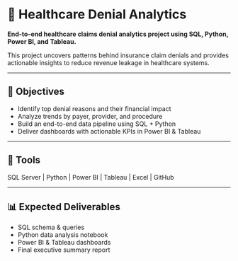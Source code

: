 # 🏥 Healthcare Denial Analytics

**End-to-end healthcare claims denial analytics project using SQL, Python, Power BI, and Tableau.**

This project uncovers patterns behind insurance claim denials and provides actionable insights to reduce revenue leakage in healthcare systems.

---

## 🎯 Objectives
- Identify top denial reasons and their financial impact  
- Analyze trends by payer, provider, and procedure  
- Build an end-to-end data pipeline using SQL + Python  
- Deliver dashboards with actionable KPIs in Power BI & Tableau  

---

## 🧰 Tools
SQL Server | Python | Power BI | Tableau | Excel | GitHub

---

## 📊 Expected Deliverables
- SQL schema & queries  
- Python data analysis notebook  
- Power BI & Tableau dashboards  
- Final executive summary report  
